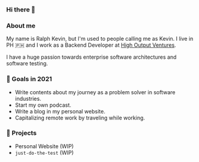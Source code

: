 ### Hi there 👋

### About me
My name is Ralph Kevin, but I'm used to people calling me as Kevin. I live in PH 🇵🇭 and I work as a Backend Developer at [High Output Ventures](https://www.hov.co/).

I have a huge passion towards enterprise software architectures and software testing.

### 🌱 Goals in 2021
- Write contents about my journey as a problem solver in software industries.
- Start my own podcast.
- Write a blog in my personal website.
- Capitalizing remote work by traveling while working.

### 🔭 Projects
- Personal Website (WIP)
- `just-do-the-test` (WIP)

<!--
**ralphcasipe1/ralphcasipe1** is a ✨ _special_ ✨ repository because its `README.md` (this file) appears on your GitHub profile.

Here are some ideas to get you started:

- 🔭 I’m currently working on ...
- 🌱 I’m currently learning ...
- 👯 I’m looking to collaborate on ...
- 🤔 I’m looking for help with ...
- 💬 Ask me about ...
- 📫 How to reach me: ...
- 😄 Pronouns: ...
- ⚡ Fun fact: ...
-->
